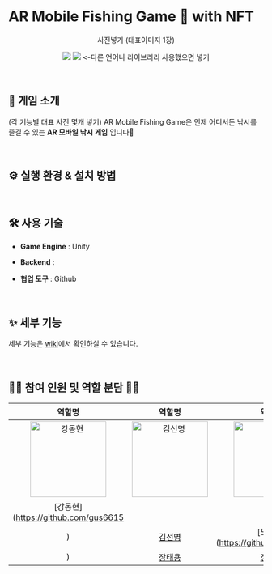 # AR Mobile Fishing Game 🐬 with NFT
<p align="middle" >
 사진넣기 (대표이미지 1장)
</p>

<p align="middle" >
<img src="https://img.shields.io/badge/Unity-000000?style=flat&logo=Unity&logoColor=white"/>
<img src="https://img.shields.io/badge/C Sharp-239120?style=flat&logo=CSharp&logoColor=white"/>
<-다른 언어나 라이브러리 사용했으면 넣기 
</p>

</br>

## 🌊 게임 소개 
(각 기능별 대표 사진 몇개 넣기) 
AR Mobile Fishing Game은 언제 어디서든 낚시를 즐길 수 있는 **AR 모바일 낚시 게임** 입니다🐚

</br>


## ⚙ 실행 환경 & 설치 방법 


</br>



## 🛠 사용 기술

- **Game Engine** : Unity 

- **Backend** : 

- **협업 도구** : Github


</br>

## ✨ 세부 기능 

세부 기능은 [wiki](https://github.com/KUnity/AR_Mobile_Fishing_Game.wiki.git)에서 확인하실 수 있습니다. 


</br>

## 👨‍💻 참여 인원 및 역할 분담 👩‍💻
| 역할명 |  역할명 | 역할명 | 역할명 | 역할명 |  AR & 인벤토리 |
|:------:|:------:|:------:|:------:|:------:|:------:|
| <img src="https://avatars.githubusercontent.com/u/77566434?v=4" width=150px alt="강동현"/> | <img src="https://avatars.githubusercontent.com/u/104252195?v=4" width=150px alt="김선명"/> | <img src="https://avatars.githubusercontent.com/u/57510872?v=4" width=150px alt="노준영"/> | <img src="https://avatars.githubusercontent.com/u/87968344?v=4" width=150px alt="장태용"/> | <img src="https://avatars.githubusercontent.com/u/57554654?v=4" width=150px alt="정지성"/> | <img src="https://avatars.githubusercontent.com/u/77582221?v=4" width=150px alt="최정윤"/> | 
|[강동현](https://github.com/gus6615
)|[김선명](https://github.com/smk8753)|[노준영](https://github.com/gus6615
)|[장태용](https://github.com/TaeyongCE)|[정지성](https://github.com/Dev-jiseong)|[최정윤](https://github.com/c-jeongyyun)|


